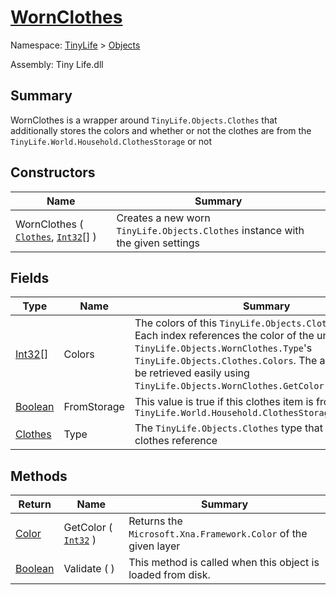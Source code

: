 # [WornClothes](./WornClothes.md)

Namespace: [TinyLife]() > [Objects]()

Assembly: Tiny Life.dll

## Summary
WornClothes is a wrapper around `TinyLife.Objects.Clothes` that additionally stores the colors and whether or not the clothes are from the `TinyLife.World.Household.ClothesStorage` or not

## Constructors

| Name | Summary | 
| --- | --- | 
| WornClothes ( [`Clothes`](./Clothes.md), [`Int32`](https://docs.microsoft.com/en-us/dotnet/api/System.Int32)[] ) | Creates a new worn `TinyLife.Objects.Clothes` instance with the given settings | 


## Fields

| Type | Name | Summary | 
| --- | --- | --- | 
| [Int32](https://docs.microsoft.com/en-us/dotnet/api/System.Int32)[] | Colors | The colors of this `TinyLife.Objects.Clothes` instance.  Each index references the color of the underlying `TinyLife.Objects.WornClothes.Type`'s `TinyLife.Objects.Clothes.Colors`.  The actual color can be retrieved easily using `TinyLife.Objects.WornClothes.GetColor(System.Int32)`. | 
| [Boolean](https://docs.microsoft.com/en-us/dotnet/api/System.Boolean) | FromStorage | This value is true if this clothes item is from the `TinyLife.World.Household.ClothesStorage` | 
| [Clothes](./Clothes.md) | Type | The `TinyLife.Objects.Clothes` type that these worn clothes reference | 


## Methods

| Return | Name | Summary | 
| --- | --- | --- | 
| [Color](./WornClothes.md) | GetColor ( [`Int32`](https://docs.microsoft.com/en-us/dotnet/api/System.Int32) ) | Returns the `Microsoft.Xna.Framework.Color` of the given layer | 
| [Boolean](https://docs.microsoft.com/en-us/dotnet/api/System.Boolean) | Validate (  ) | This method is called when this object is loaded from disk. | 


